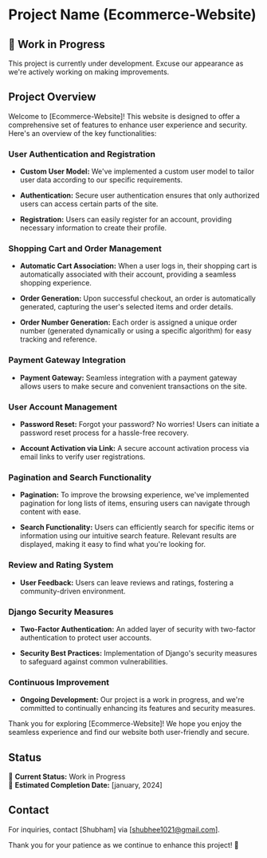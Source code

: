 # Project Name (Ecommerce-Website)

## 🚧 Work in Progress

This project is currently under development. Excuse our appearance as we're actively working on making improvements.

## Project Overview

Welcome to [Ecommerce-Website]! This website is designed to offer a comprehensive set of features to enhance user experience and security. Here's an overview of the key functionalities:

### User Authentication and Registration

- **Custom User Model:** We've implemented a custom user model to tailor user data according to our specific requirements.

- **Authentication:** Secure user authentication ensures that only authorized users can access certain parts of the site.

- **Registration:** Users can easily register for an account, providing necessary information to create their profile.

### Shopping Cart and Order Management

- **Automatic Cart Association:** When a user logs in, their shopping cart is automatically associated with their account, providing a seamless shopping experience.

- **Order Generation:** Upon successful checkout, an order is automatically generated, capturing the user's selected items and order details.

- **Order Number Generation:** Each order is assigned a unique order number (generated dynamically or using a specific algorithm) for easy tracking and reference.

### Payment Gateway Integration

- **Payment Gateway:** Seamless integration with a payment gateway allows users to make secure and convenient transactions on the site.

### User Account Management

- **Password Reset:** Forgot your password? No worries! Users can initiate a password reset process for a hassle-free recovery.

- **Account Activation via Link:** A secure account activation process via email links to verify user registrations.

### Pagination and Search Functionality

- **Pagination:** To improve the browsing experience, we've implemented pagination for long lists of items, ensuring users can navigate through content with ease.

- **Search Functionality:** Users can efficiently search for specific items or information using our intuitive search feature. Relevant results are displayed, making it easy to find what you're looking for.

### Review and Rating System

- **User Feedback:** Users can leave reviews and ratings, fostering a community-driven environment.

### Django Security Measures

- **Two-Factor Authentication:** An added layer of security with two-factor authentication to protect user accounts.

- **Security Best Practices:** Implementation of Django's security measures to safeguard against common vulnerabilities.

### Continuous Improvement

- **Ongoing Development:** Our project is a work in progress, and we're committed to continually enhancing its features and security measures.

Thank you for exploring [Ecommerce-Website]! We hope you enjoy the seamless experience and find our website both user-friendly and secure.


## Status

🚀 **Current Status:** Work in Progress  
📅 **Estimated Completion Date:** [january, 2024]

## Contact

For inquiries, contact [Shubham] via [shubhee1021@gmail.com].

Thank you for your patience as we continue to enhance this project! 🙌
